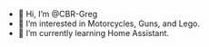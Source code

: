 - 👋 Hi, I’m @CBR-Greg
- 👀 I’m interested in Motorcycles, Guns, and Lego.
- 🌱 I’m currently learning Home Assistant.

<!---
CBR-Greg/CBR-Greg is a ✨ special ✨ repository because its `README.md` (this file) appears on your GitHub profile.
You can click the Preview link to take a look at your changes.
--->
